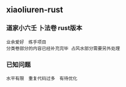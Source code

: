 ## xiaoliuren-rust

### 道家小六壬 卜法卷 rust版本

```text
业余爱好　练手项目
分类卷部分的内容已经补充完毕 占风水部分需要另外处理

```
### 已知问题 
```text
水平有限　重复代码过多　有待优化
```
